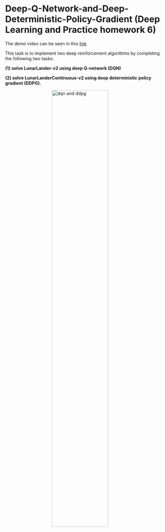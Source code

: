 # Deep-Q-Network-and-Deep-Deterministic-Policy-Gradient (Deep Learning and Practice homework 6)

The demo video can be seen in this [link](https://www.youtube.com/watch?v=JWXbZfipZzw)

This task is to implement two deep reinforcement algorithms by completing the following two tasks: 

**(1) solve LunarLander-v2 using deep Q-network (DQN)**  

**(2) solve LunarLanderContinuous-v2 using deep deterministic policy gradient (DDPG).**  

<p float="center">
  <img src="https://user-images.githubusercontent.com/44439517/174265296-e973019d-f29a-4333-adbc-6937edfef1b2.png" title="dqn and ddpg" width="60%" height="60%" hspace="150"/>
</p>


